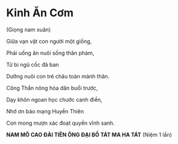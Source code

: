 # Kinh Ăn Cơm

(Giọng nam xuân)

Giữa vạn vật con người một giống,

Phải uống ăn nuôi sống thân phàm,

Từ bi ngũ cốc đã ban

Dưỡng nuôi con trẻ châu toàn mảnh thân.

Công Thần nông hóa dân buổi trước,

Dạy khôn ngoan học chước canh điền,

Nhớ ơn bảo mạng Huyền Thiên

Con mong mượn xác đoạt quyền vĩnh sanh.

**NAM MÔ CAO ĐÀI TIÊN ÔNG ĐẠI BỒ TÁT MA HA TÁT** (Niệm 1 lần)